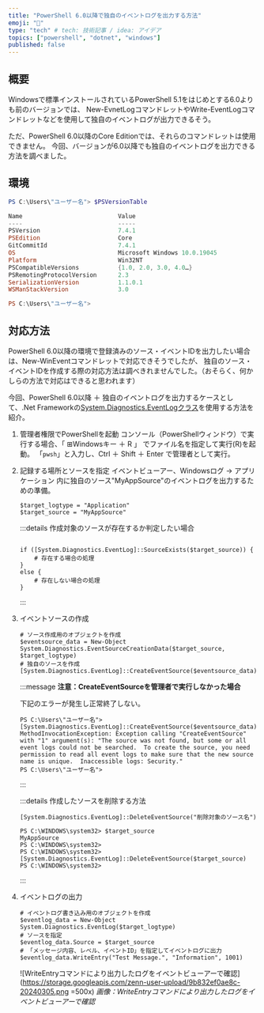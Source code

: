 ```yaml
---
title: "PowerShell 6.0以降で独自のイベントログを出力する方法"
emoji: "🦁"
type: "tech" # tech: 技術記事 / idea: アイデア
topics: ["powershell", "dotnet", "windows"]
published: false
---
```

## 概要

Windowsで標準インストールされているPowerShell 5.1をはじめとする6.0よりも前のバージョンでは、
New-EvnetLogコマンドレットやWrite-EventLogコマンドレットなどを使用して独自のイベントログが出力できるそう。

ただ、PowerShell 6.0以降のCore Editionでは、それらのコマンドレットは使用できません。
今回、バージョンが6.0以降でも独自のイベントログを出力できる方法を調べました。

## 環境

```powershell
PS C:\Users\"ユーザー名"> $PSVersionTable

Name                           Value
----                           -----
PSVersion                      7.4.1
PSEdition                      Core
GitCommitId                    7.4.1
OS                             Microsoft Windows 10.0.19045
Platform                       Win32NT
PSCompatibleVersions           {1.0, 2.0, 3.0, 4.0…}
PSRemotingProtocolVersion      2.3
SerializationVersion           1.1.0.1
WSManStackVersion              3.0

PS C:\Users\"ユーザー名">
```

## 対応方法

PowerShell 6.0以降の環境で登録済みのソース・イベントIDを出力したい場合は、New-WinEventコマンドレットで対応できそうでしたが、
独自のソース・イベントIDを作成する際の対応方法は調べきれませんでした。（おそらく、何かしらの方法で対応はできると思われます）

今回、PowerShell 6.0以降 ＋ 独自のイベントログを出力するケースとして、.Net Frameworkの[System.Diagnostics.EventLogクラス](https://learn.microsoft.com/ja-jp/dotnet/api/system.diagnostics.eventlog)を使用する方法を紹介。


1. 管理者権限でPowerShellを起動
    コンソール（PowerShellウィンドウ）で実行する場合、「 ⊞Windowsキー ＋ R 」 でファイル名を指定して実行(R)を起動。
    「`pwsh`」と入力し、Ctrl ＋ Shift ＋ Enter で管理者として実行。

1. 記録する場所とソースを指定
    イベントビューアー、Windowsログ -> アプリケーション 内に独自のソース"MyAppSource"のイベントログを出力するための準備。

    ```powershell:
    $target_logtype = "Application"
    $target_source = "MyAppSource"
    ```

    :::details 作成対象のソースが存在するか判定したい場合
    ```powershell:

    if ([System.Diagnostics.EventLog]::SourceExists($target_source)) {
        # 存在する場合の処理
    }
    else {
        # 存在しない場合の処理
    }
    ```

    :::

1. イベントソースの作成

    ```powershell:“管理者として実行”の必要あり
    # ソース作成用のオブジェクトを作成
    $eventsource_data = New-Object System.Diagnostics.EventSourceCreationData($target_source, $target_logtype)
    # 独自のソースを作成
    [System.Diagnostics.EventLog]::CreateEventSource($eventsource_data)
    ```

    :::message
    **注意：CreateEventSourceを管理者で実行しなかった場合**

    下記のエラーが発生し正常終了しない。

    ```powershell:管理者ユーザーで実行しなかった場合はエラー
    PS C:\Users\"ユーザー名"> [System.Diagnostics.EventLog]::CreateEventSource($eventsource_data)
    MethodInvocationException: Exception calling "CreateEventSource" with "1" argument(s): "The source was not found, but some or all event logs could not be searched.  To create the source, you need permission to read all event logs to make sure that the new source name is unique.  Inaccessible logs: Security."
    PS C:\Users\"ユーザー名">
    ```

    :::

    :::details 作成したソースを削除する方法

    ```powershell:“管理者として実行”の必要あり
    [System.Diagnostics.EventLog]::DeleteEventSource("削除対象のソース名")
    ```

    ```powershell:実際に実行した結果
    PS C:\WINDOWS\system32> $target_source
    MyAppSource
    PS C:\WINDOWS\system32>
    PS C:\WINDOWS\system32> [System.Diagnostics.EventLog]::DeleteEventSource($target_source)
    PS C:\WINDOWS\system32>
    ```

    :::

1. イベントログの出力

    ```powershell:一般ユーザーでも実行可能
    # イベントログ書き込み用のオブジェクトを作成
    $eventlog_data = New-Object System.Diagnostics.EventLog($target_logtype)
    # ソースを指定
    $eventlog_data.Source = $target_source
    # 「メッセージ内容、レベル、イベントID」を指定してイベントログに出力
    $eventlog_data.WriteEntry("Test Message.", "Information", 1001)
    ```

    ![WriteEntryコマンドにより出力したログをイベントビューアーで確認](https://storage.googleapis.com/zenn-user-upload/9b832ef0ae8c-20240305.png =500x)
    *画像：WriteEntryコマンドにより出力したログをイベントビューアーで確認*

